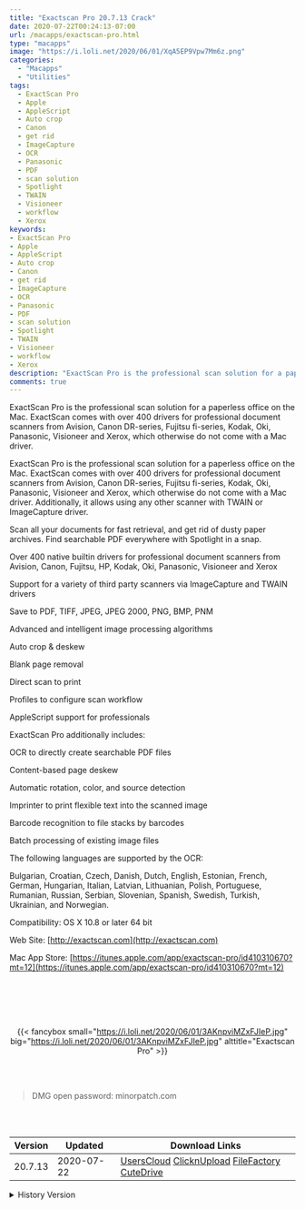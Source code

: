 ```yaml
---
title: "Exactscan Pro 20.7.13 Crack"
date: 2020-07-22T00:24:13-07:00
url: /macapps/exactscan-pro.html
type: "macapps"
image: "https://i.loli.net/2020/06/01/XqA5EP9Vpw7Mm6z.png"
categories:
  - "Macapps"
  - "Utilities"
tags:
  - ExactScan Pro
  - Apple
  - AppleScript
  - Auto crop
  - Canon
  - get rid
  - ImageCapture
  - OCR
  - Panasonic
  - PDF
  - scan solution
  - Spotlight
  - TWAIN
  - Visioneer
  - workflow
  - Xerox
keywords:
- ExactScan Pro
- Apple
- AppleScript
- Auto crop
- Canon
- get rid
- ImageCapture
- OCR
- Panasonic
- PDF
- scan solution
- Spotlight
- TWAIN
- Visioneer
- workflow
- Xerox
description: "ExactScan Pro is the professional scan solution for a paperless office on the Mac. ExactScan comes with over 400 drivers for professional document scanners"
comments: true
---
```


ExactScan Pro is the professional scan solution for a paperless office on the Mac. ExactScan comes with over 400 drivers for professional document scanners from Avision, Canon DR-series, Fujitsu fi-series, Kodak, Oki, Panasonic, Visioneer and Xerox, which otherwise do not come with a Mac driver.

ExactScan Pro is the professional scan solution for a paperless office on the Mac. ExactScan comes with over 400 drivers for professional document scanners from Avision, Canon DR-series, Fujitsu fi-series, Kodak, Oki, Panasonic, Visioneer and Xerox, which otherwise do not come with a Mac driver. Additionally, it allows using any other scanner with TWAIN or ImageCapture driver.

Scan all your documents for fast retrieval, and get rid of dusty paper archives. Find searchable PDF everywhere with Spotlight in a snap.

Over 400 native builtin drivers for professional document scanners from Avision, Canon, Fujitsu, HP, Kodak, Oki, Panasonic, Visioneer and Xerox

Support for a variety of third party scanners via ImageCapture and TWAIN drivers

Save to PDF, TIFF, JPEG, JPEG 2000, PNG, BMP, PNM

Advanced and intelligent image processing algorithms

Auto crop & deskew

Blank page removal

Direct scan to print

Profiles to configure scan workflow

AppleScript support for professionals

ExactScan Pro additionally includes:

OCR to directly create searchable PDF files

Content-based page deskew

Automatic rotation, color, and source detection

Imprinter to print flexible text into the scanned image

Barcode recognition to file stacks by barcodes

Batch processing of existing image files

The following languages are supported by the OCR:

Bulgarian, Croatian, Czech, Danish, Dutch, English, Estonian, French, German, Hungarian, Italian, Latvian, Lithuanian, Polish, Portuguese, Rumanian, Russian, Serbian, Slovenian, Spanish,
Swedish, Turkish, Ukrainian, and Norwegian.


Compatibility: OS X 10.8 or later 64 bit

Web Site: [http://exactscan.com](http://exactscan.com)

Mac App Store: [https://itunes.apple.com/app/exactscan-pro/id410310670?mt=12](https://itunes.apple.com/app/exactscan-pro/id410310670?mt=12)

<br/>
<br/>
<script async src="https://pagead2.googlesyndication.com/pagead/js/adsbygoogle.js"></script>
<ins class="adsbygoogle"
     style="display:block; text-align:center;"
     data-ad-layout="in-article"
     data-ad-format="fluid"
     data-ad-client="ca-pub-8746275014476192"
     data-ad-slot="5144997159"></ins>
<script>
     (adsbygoogle = window.adsbygoogle || []).push({});
</script>
<br/>
<br/>


<center>

{{< fancybox small="https://i.loli.net/2020/06/01/3AKnpviMZxFJIeP.jpg" big="https://i.loli.net/2020/06/01/3AKnpviMZxFJIeP.jpg" alttitle="Exactscan Pro" >}}

</center>

<br/>
<br/>


> DMG open password: minorpatch.com

<br/>

<br/>
<div id="history_version" class="history_version">

| Version | Updated | Download Links |
| ---- | ---- | ---- |
| 20.7.13 | 2020-07-22 | [UsersCloud](https://ouo.io/EzDkhX)   [ClicknUpload](https://ouo.io/W3g0YQx)   [FileFactory](https://ouo.io/3RcI5n)   [CuteDrive](https://ouo.io/oxlj5C) |
<details>
<summary>History Version</summary>

| Version | Updated | Download Links |
| ---- | ---- | ---- |
| 20.6.12 | 2020-06-21 | [UsersCloud](https://ouo.io/sXvEUN)   [ClicknUpload](https://ouo.io/w1r2jz)   [FileFactory](https://ouo.io/awDuWW)   [CuteDrive](https://ouo.io/421cQa) |
| 20.5.28 | 2020-06-01 | [UsersCloud](https://ouo.io/WcOXzQO)   [ClicknUpload](https://ouo.io/RChIIi9)   [FileFactory](https://ouo.io/RChIIi9)   [CuteDrive](https://ouo.io/QNVnfU) |
| 20.4.27 | 2020-05-01 | [UsersCloud](https://ouo.io/klblG3m)   [ClicknUpload](https://ouo.io/Xox4fb)   [FileFactory](https://ouo.io/Xox4fb)   [CuteDrive](https://ouo.io/AdIRAkt) |
| 20.2.3 | 2020-02-13 | [UsersCloud](https://ouo.io/D3tjDA)   [ClicknUpload](https://ouo.io/EI2jwH)   [Mega](https://ouo.io/vtHXUdq)   [CuteDrive](https://ouo.io/MB3kvp) |
| 20.1.30 | 2020-02-01 | [UsersCloud](https://ouo.io/kZD31p)   [ClicknUpload](https://ouo.io/rAV3lm)   [Mega](https://ouo.io/0RL1ru)   [CuteDrive](https://ouo.io/HtFub2) |
| 20.1.24 | 2020-01-28 | [UsersCloud](https://ouo.io/kVnKDk)   [ClicknUpload](https://ouo.io/lyoJYx)   [Mega](https://ouo.io/2iiveX)   [CuteDrive](https://ouo.io/I9pdr5) |
| 20.1.20 | 2020-01-23 | [UsersCloud](https://ouo.io/37u12R)   [ClicknUpload](https://ouo.io/8db3mT)   [Mega](https://ouo.io/p0QRWrM)   [CuteDrive](https://ouo.io/k9LSz8) |
</details>

</div>
